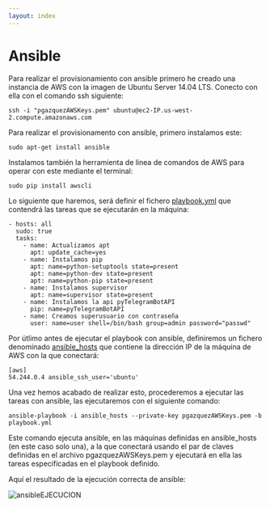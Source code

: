 ```yaml
---
layout: index
---
```


# Ansible

Para realizar el provisionamiento con ansible primero he creado una instancia de AWS con la imagen de Ubuntu Server 14.04 LTS. Conecto con ella con el comando ssh siguiente:

```
ssh -i "pgazquezAWSKeys.pem" ubuntu@ec2-IP.us-west-2.compute.amazonaws.com
```

Para realizar el provisionamento con ansible, primero instalamos este:

```
sudo apt-get install ansible

```

Instalamos también la herramienta de línea de comandos de AWS para operar con este mediante el terminal:

```
sudo pip install awscli

```

Lo siguiente que haremos, será definir el fichero [playbook.yml](https://github.com/pedrogazquez/FunnyBot/blob/master/Provisionamiento/Ansible/playbook.yml) que contendrá las tareas que se ejecutarán en la máquina:

```
- hosts: all
  sudo: true
  tasks:
    - name: Actualizamos apt
      apt: update_cache=yes
    - name: Instalamos pip
      apt: name=python-setuptools state=present
      apt: name=python-dev state=present 
      apt: name=python-pip state=present
    - name: Instalamos supervisor
      apt: name=supervisor state=present
    - name: Instalamos la api pyTelegramBotAPI
      pip: name=pyTelegramBotAPI
    - name: Creamos superusuario con contraseña
      user: name=user shell=/bin/bash group=admin password="passwd"
```

Por útlimo antes de ejecutar el playbook con ansible, definiremos un fichero denominado [ansible_hosts](https://github.com/pedrogazquez/FunnyBot/blob/master/Provisionamiento/Ansible/ansible_hosts) que contiene la dirección IP de la máquina de AWS con la que conectará:

```
[aws]
54.244.0.4 ansible_ssh_user='ubuntu'
```

Una vez hemos acabado de realizar esto, procederemos a ejecutar las tareas con ansible, las ejecutaremos con el siguiente comando:

```
ansible-playbook -i ansible_hosts --private-key pgazquezAWSKeys.pem -b playbook.yml
```

Este comando ejecuta ansible, en las máquinas definidas en ansible_hosts (en este caso solo una), a la que conectará usando el par de claves definidas en el archivo pgazquezAWSKeys.pem y ejecutará en ella las tareas especificadas en el playbook definido.

Aquí el resultado de la ejecución correcta de ansible:

![ansibleEJECUCION](http://i1042.photobucket.com/albums/b422/Pedro_Gazquez_Navarrete/EjecutandoANsible2_zpscin3gjan.png)
